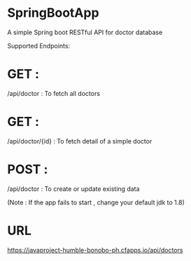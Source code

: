 # SpringBootApp
A simple Spring boot RESTful API for doctor database


Supported Endpoints:

# GET : 
/api/doctor : To fetch all doctors

# GET : 
/api/doctor/{id} : To fetch detail of a simple doctor

# POST : 
/api/doctor : To create or update existing data


(Note : If the app fails to start , change your default jdk to 1.8)


# URL
https://javaproject-humble-bonobo-ph.cfapps.io/api/doctors
